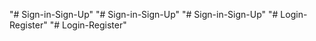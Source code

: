 "# Sign-in-Sign-Up" 
"# Sign-in-Sign-Up" 
"# Sign-in-Sign-Up" 
"# Login-Register" 
"# Login-Register" 
